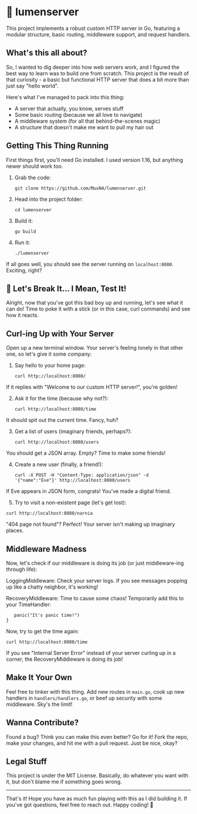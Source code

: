 # 🌟 lumenserver

This project implements a robust custom HTTP server in Go, featuring a modular structure, basic routing, middleware support, and request handlers.

## What's this all about?

So, I wanted to dig deeper into how web servers work, and I figured the best way to learn was to build one from scratch. This project is the result of that curiosity - a basic but functional HTTP server that does a bit more than just say "hello world".

Here's what I've managed to pack into this thing:

- A server that actually, you know, serves stuff
- Some basic routing (because we all love to navigate)
- A middleware system (for all that behind-the-scenes magic)
- A structure that doesn't make me want to pull my hair out

## Getting This Thing Running

First things first, you'll need Go installed. I used version 1.16, but anything newer should work too.

1. Grab the code:
   ```
   git clone https://github.com/MuxN4/lumenserver.git
   ```
2. Head into the project folder:
   ```
   cd lumenserver
   ```
3. Build it:
   ```
   go build
   ```
4. Run it:
   ```
   ./lumenserver
   ```

If all goes well, you should see the server running on `localhost:8080`. Exciting, right?

## 🔨 Let's Break It... I Mean, Test It!
Alright, now that you've got this bad boy up and running, let's see what it can do! Time to poke it with a stick (or in this case, curl commands) and see how it reacts.

## Curl-ing Up with Your Server
Open up a new terminal window. Your server's feeling lonely in that other one, so let's give it some company:

1. Say hello to your home page:
   ```
   curl http://localhost:8080/
   ```
If it replies with "Welcome to our custom HTTP server!", you're golden!

2. Ask it for the time (because why not?):
   ```
   curl http://localhost:8080/time
   ```
It should spit out the current time. Fancy, huh?

3. Get a list of users (imaginary friends, perhaps?):
   ```
   curl http://localhost:8080/users
   ```
You should get a JSON array. Empty? Time to make some friends!

4. Create a new user (finally, a friend!):
   ```
   curl -X POST -H "Content-Type: application/json" -d '{"name":"Eve"}' http://localhost:8080/users
   ```
If Eve appears in JSON form, congrats! You've made a digital friend.

5. Try to visit a non-existent page (let's get lost):
```
curl http://localhost:8080/narnia
```
"404 page not found"? Perfect! Your server isn't making up imaginary places.

## Middleware Madness
Now, let's check if our middleware is doing its job (or just middleware-ing through life):

LoggingMiddleware: Check your server logs. If you see messages popping up like a chatty neighbor, it's working!

RecoveryMiddleware: Time to cause some chaos! Temporarily add this to your TimeHandler:

   ```func TimeHandler(w http.ResponseWriter, r *http.Request) {
      panic("It's panic time!")
   }
   ```
   
Now, try to get the time again:
   ```
   curl http://localhost:8080/time
   ```
If you see "Internal Server Error" instead of your server curling up in a corner, the RecoveryMiddleware is doing its job!

## Make It Your Own

Feel free to tinker with this thing. Add new routes in `main.go`, cook up new handlers in `handlers/handlers.go`, or beef up security with some middleware. Sky's the limit!

## Wanna Contribute?

Found a bug? Think you can make this even better? Go for it! Fork the repo, make your changes, and hit me with a pull request. Just be nice, okay?

## Legal Stuff

This project is under the MIT License. Basically, do whatever you want with it, but don't blame me if something goes wrong.

---

That's it! Hope you have as much fun playing with this as I did building it. If you've got questions, feel free to reach out. Happy coding! 🚀
